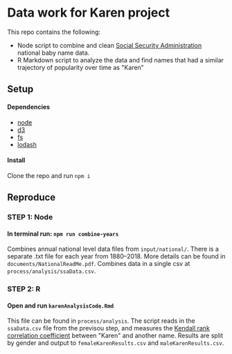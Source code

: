 # Data work for Karen project

This repo contains the following:

- Node script to combine and clean [Social Security Administration](https://www.ssa.gov/oact/babynames/limits.html) national baby name data.
- R Markdown script to analyze the data and find names that had a similar trajectory of popularity over time as "Karen"

## Setup

#### Dependencies

- [node](https://nodejs.org/en/)
- [d3](https://d3js.org/)
- [fs](https://nodejs.org/api/fs.html)
- [lodash](https://lodash.com/)

#### Install

Clone the repo and run `npm i`

## Reproduce

### STEP 1: Node

#### In terminal run: `npm run combine-years`

Combines annual national level data files from `input/national/`. There is a separate .txt file for each year from 1880–2018. More details can be found in `documents/NationalReadMe.pdf`. Combines data in a single csv at `process/analysis/ssaData.csv`.

### STEP 2: R

#### Open and run `karenAnalysisCode.Rmd`

This file can be found in `process/analysis`. The script reads in the `ssaData.csv` file from the previsou step, and measures the [Kendall rank correlation coefficient](https://towardsdatascience.com/kendall-rank-correlation-explained-dee01d99c535) between "Karen" and another name. Results are split by gender and output to `femaleKarenResults.csv` and `maleKarenResults.csv`.  
